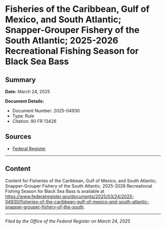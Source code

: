 # Fisheries of the Caribbean, Gulf of Mexico, and South Atlantic; Snapper-Grouper Fishery of the South Atlantic; 2025-2026 Recreational Fishing Season for Black Sea Bass

## Summary

**Date:** March 24, 2025

**Document Details:**
- Document Number: 2025-04930
- Type: Rule
- Citation: 90 FR 13426

## Sources
- [Federal Register](https://www.federalregister.gov/documents/2025/03/24/2025-04930/fisheries-of-the-caribbean-gulf-of-mexico-and-south-atlantic-snapper-grouper-fishery-of-the-south)

---

## Content

Content for Fisheries of the Caribbean, Gulf of Mexico, and South Atlantic; Snapper-Grouper Fishery of the South Atlantic; 2025-2026 Recreational Fishing Season for Black Sea Bass is available at https://www.federalregister.gov/documents/2025/03/24/2025-04930/fisheries-of-the-caribbean-gulf-of-mexico-and-south-atlantic-snapper-grouper-fishery-of-the-south.

---

*Filed by the Office of the Federal Register on March 24, 2025*
